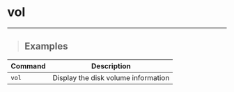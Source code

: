 # vol 

---

> ## **Examples**

| **Command** | **Description** |
|-------------|-----------------|
| `vol` | Display the disk volume information |